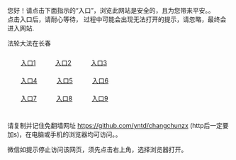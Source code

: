 您好！请点击下面指示的“入口”，浏览此网站是安全的，且为您带来平安。。 <br/>
点击入口后，请耐心等待， 过程中可能会出现无法打开的提示，请忽略，最终会进入网站. </br>

法轮大法在长春<br/>
<div style="padding:10px"><a style="margin:20px" target="_blank" href="https://dx576t2f7lqp0.cloudfront.net/2Qpsp?wxqtaesy" id="ccLink1" rel="nofollow">入口1</a> <a target="_blank" style="margin:20px" href="https://d36vrtf5woziz3.cloudfront.net/2Qpsp?qwagf" id="ccLink2" rel="nofollow">入口2</a> <a style="margin:20px" target="_blank" href="https://d2eibbnltr1pzv.cloudfront.net/2Qpsp?vwxbaw" id="ccLink3" rel="nofollow">入口3</a></div>

<div style="padding:10px" ><a style="margin:20px" target="_blank" href="https://dx576t2f7lqp0.cloudfront.net/2Qpsp?wxqtaesy" id="ccLink4" rel="nofollow">入口4</a> <a style="margin:20px" href="https://d36vrtf5woziz3.cloudfront.net/2Qpsp?qwagf" target="_blank" id="ccLink5" rel="nofollow">入口5</a> <a style="margin:20px" href="https://d2eibbnltr1pzv.cloudfront.net/2Qpsp?vwxbaw" target="_blank" id="ccLink6" rel="nofollow">入口6</a></div>

<div style="padding:10px"><a style="margin:20px" target="_blank" href="https://dx576t2f7lqp0.cloudfront.net/2Qpsp?wxqtaesy" id="ccLink7" rel="nofollow">入口7</a> <a style="margin:20px" href="https://d36vrtf5woziz3.cloudfront.net/2Qpsp?qwagf" target="_blank" id="ccLink8" rel="nofollow">入口8</a> <a style="margin:20px" target="_blank" href="https://d2eibbnltr1pzv.cloudfront.net/2Qpsp?vwxbaw" id="ccLink9" rel="nofollow">入口9</a></div>

<br/>



请复制并记住免翻墙网址 https://github.com/yntd/changchunzx (http后一定要加s)，在电脑或手机的浏览器均可访问。。<br/>

微信如提示停止访问该网页，须先点击右上角，选择浏览器打开。
